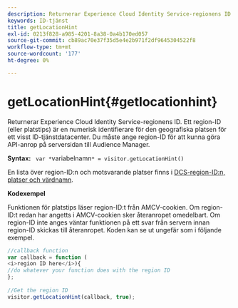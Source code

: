 ```yaml
---
description: Returnerar Experience Cloud Identity Service-regionens ID. Ett region-ID (eller platstips) är en numerisk identifierare för den geografiska platsen för ett visst ID-tjänstdatacenter. Du måste ange region-ID för att kunna göra API-anrop på serversidan till Audience Manager.
keywords: ID-tjänst
title: getLocationHint
exl-id: 0213f828-a985-4201-8a38-0a4b170ed057
source-git-commit: cb89ac70e37f35d5e4e2b971f2df9645304522f8
workflow-type: tm+mt
source-wordcount: '177'
ht-degree: 0%

---
```


# getLocationHint{#getlocationhint}

Returnerar Experience Cloud Identity Service-regionens ID. Ett region-ID (eller platstips) är en numerisk identifierare för den geografiska platsen för ett visst ID-tjänstdatacenter. Du måste ange region-ID för att kunna göra API-anrop på serversidan till Audience Manager.

**Syntax:** ` var *`variabelnamn`* = visitor.getLocationHint()`

En lista över region-ID:n och motsvarande platser finns i [DCS-region-ID:n, platser och värdnamn](https://experienceleague.adobe.com/docs/audience-manager/user-guide/api-and-sdk-code/dcs/dcs-api-reference/dcs-regions.html?lang=sv-SE).

**Kodexempel**

Funktionen för platstips läser region-ID:t från AMCV-cookien. Om region-ID:t redan har angetts i AMCV-cookien sker återanropet omedelbart. Om region-ID inte anges väntar funktionen på ett svar från servern innan region-ID skickas till återanropet. Koden kan se ut ungefär som i följande exempel.

```js
//callback function 
var callback = function ( 
<i>region ID here</i>){ 
//do whatever your function does with the region ID 
}; 
 
//Get the region ID 
visitor.getLocationHint(callback, true); 
```
